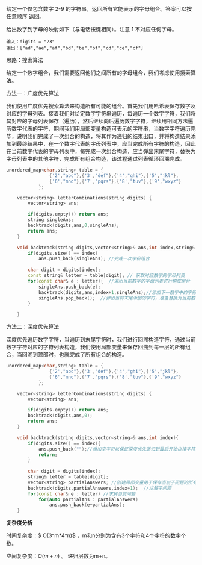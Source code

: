 给定一个仅包含数字 2-9 的字符串，返回所有它能表示的字母组合。答案可以按 任意顺序 返回。

给出数字到字母的映射如下（与电话按键相同）。注意 1 不对应任何字母。



```
输入：digits = "23"
输出：["ad","ae","af","bd","be","bf","cd","ce","cf"]
```



思路：搜索算法

给定一个数字组合，我们需要返回他们之间所有的字母组合，我们考虑使用搜索算法。



方法一：广度优先算法

我们使用广度优先搜索算法来构造所有可能的组合。首先我们用哈希表保存数字及对应的字母列表。接着我们对给定数字字符串遍历，每遍历一个数字字符，我们将其对应的字母列表保存（遍历），然后继续向后遍历数字字符，继续用相同方法遍历数字代表的字符，期间我们用局部变量构造可表示的字符串，当数字字符遍历完毕，说明我们完成了一次组合的构造，将其作为递归的结束出口，并将构造结果添加到最终结果中，在一个数字代表的字母列表中，应当完成所有字符的构造，因此在当前数字代表的字母列表中，每完成一次组合构造，应当弹出末尾字符，替换为字母列表中的其他字符，完成所有组合构造，该过程通过列表循环回溯完成。



```c++
unordered_map<char,string> table = {
                {'2',"abc"},{'3',"def"},{'4',"ghi"},{'5',"jkl"},
                {'6',"mno"},{'7',"pqrs"},{'8',"tuv"},{'9',"wxyz"}
            };

    vector<string> letterCombinations(string digits) {
        vector<string> ans;

        if(digits.empty()) return ans;
        string singleAns;
        backtrack(digits,ans,0,singleAns);
        return ans;
    }

    void backtrack(string digits,vector<string>& ans,int index,string& singleAns){
        if(digits.size() == index)
            ans.push_back(singleAns); //完成一次字符组合
           
        char digit = digits[index];
        const string& letter = table[digit]; // 获取对应数字的字母列表
        for(const char& e : letter){  //遍历当前数字的字母列表进行构成组合
            singleAns.push_back(e);
            backtrack(digits,ans,index+1,singleAns);//添加下一数字中的字符
            singleAns.pop_back();  //弹出当前末尾添加的字符，准备替换为当前数字对应的字母列表的其他字符（回溯）
        }

    }
```

方法二：深度优先算法

深度优先遍历数字字符，当遍历到末尾字符时，我们进行回溯构造字符，通过当前数字字符对应的字符列表构造，我们使用局部变量来保存回溯到每一层的所有组合，当回溯到顶部时，也就完成了所有组合的构造。

```c++
unordered_map<char,string> table = {
                {'2',"abc"},{'3',"def"},{'4',"ghi"},{'5',"jkl"},
                {'6',"mno"},{'7',"pqrs"},{'8',"tuv"},{'9',"wxyz"}
            };

    vector<string> letterCombinations(string digits) {
        vector<string> ans;

        if(digits.empty()) return ans;
        backtrack(digits,ans,0);
        return ans;
    }

    void backtrack(string digits,vector<string>& ans,int index){
        if(digits.size() == index){
            ans.push_back("");//添加空字符以保证深度优先递归到最后开始拼接字符时，e+partialAns有结果，若不加，则遍历时为空，则不会添加
            return;
        } 
           
        char digit = digits[index];
        string& letter = table[digit];
        vector<string> partialAnswers; //创建局部变量用于保存当前子问题的所有解
        backtrack(digits,partialAnswers,index+1);  //求解子问题
        for(const char& e : letter) //求解当前问题
            for(auto partialAns : partialAnswers)
                ans.push_back(e+partialAns);   
    }
```

<b>复杂度分析</b>

时间复杂度：$ O(3^m*4^n)$ ，m和n分别为含有3个字符和4个字符的数字个数。

空间复杂度：$O(m+n)$ 。 递归层数为m+n。